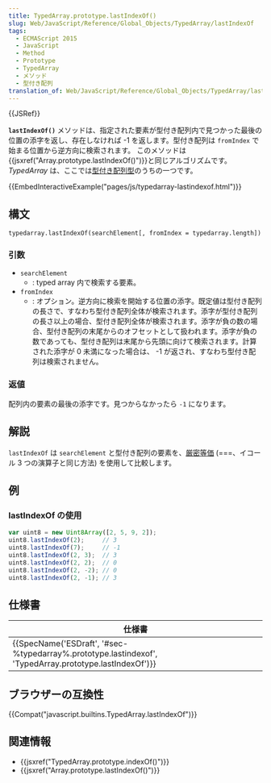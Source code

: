 ```yaml
---
title: TypedArray.prototype.lastIndexOf()
slug: Web/JavaScript/Reference/Global_Objects/TypedArray/lastIndexOf
tags:
  - ECMAScript 2015
  - JavaScript
  - Method
  - Prototype
  - TypedArray
  - メソッド
  - 型付き配列
translation_of: Web/JavaScript/Reference/Global_Objects/TypedArray/lastIndexOf
---
```

{{JSRef}}

**`lastIndexOf()`** メソッドは、指定された要素が型付き配列内で見つかった最後の位置の添字を返し、存在しなければ -1 を返します。型付き配列は `fromIndex` で始まる位置から逆方向に検索されます。 このメソッドは {{jsxref("Array.prototype.lastIndexOf()")}}と同じアルゴリズムです。 _TypedArray_ は、ここでは[型付き配列型](/ja/docs/Web/JavaScript/Reference/Global_Objects/TypedArray#TypedArray_objects)のうちの一つです。

{{EmbedInteractiveExample("pages/js/typedarray-lastindexof.html")}}

## 構文

```
typedarray.lastIndexOf(searchElement[, fromIndex = typedarray.length])
```

### 引数

- `searchElement`
  - : typed array 内で検索する要素。
- `fromIndex`
  - : オプション。逆方向に検索を開始する位置の添字。既定値は型付き配列の長さで、すなわち型付き配列全体が検索されます。添字が型付き配列の長さ以上の場合、型付き配列全体が検索されます。添字が負の数の場合、型付き配列の末尾からのオフセットとして扱われます。添字が負の数であっても、型付き配列は末尾から先頭に向けて検索されます。計算された添字が 0 未満になった場合は、 -1 が返され、すなわち型付き配列は検索されません。

### 返値

配列内の要素の最後の添字です。見つからなかったら `-1` になります。

## 解説

`lastIndexOf` は `searchElement` と型付き配列の要素を、[厳密等価](/ja/docs/Web/JavaScript/Reference/Operators/Comparison_Operators#Using_the_Equality_Operators) (===、イコール 3 つの演算子と同じ方法) を使用して比較します。

## 例

### lastIndexOf の使用

```js
var uint8 = new Uint8Array([2, 5, 9, 2]);
uint8.lastIndexOf(2);     // 3
uint8.lastIndexOf(7);     // -1
uint8.lastIndexOf(2, 3);  // 3
uint8.lastIndexOf(2, 2);  // 0
uint8.lastIndexOf(2, -2); // 0
uint8.lastIndexOf(2, -1); // 3
```

## 仕様書

| 仕様書                                                                                                                                   |
| ---------------------------------------------------------------------------------------------------------------------------------------- |
| {{SpecName('ESDraft', '#sec-%typedarray%.prototype.lastindexof', 'TypedArray.prototype.lastIndexOf')}} |

## ブラウザーの互換性

{{Compat("javascript.builtins.TypedArray.lastIndexOf")}}

## 関連情報

- {{jsxref("TypedArray.prototype.indexOf()")}}
- {{jsxref("Array.prototype.lastIndexOf()")}}
